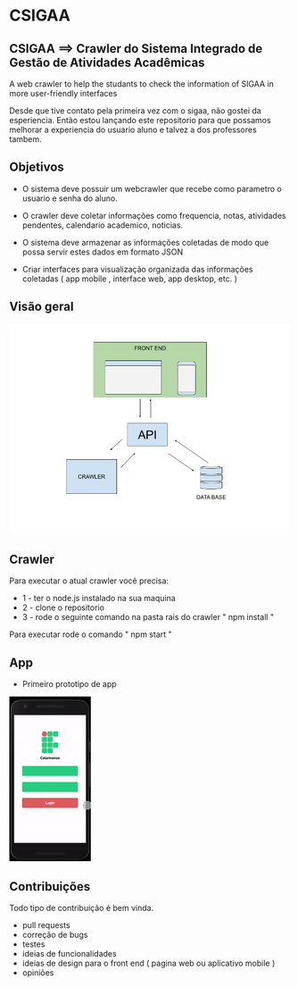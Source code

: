 # CSIGAA

## CSIGAA ==> Crawler do Sistema Integrado de Gestão de Atividades Acadêmicas
A web crawler to help the studants to check the information of SIGAA in more user-friendly interfaces

Desde que tive contato pela primeira vez com o sigaa, não gostei da esperiencia.
Então estou lançando este repositorio para que possamos melhorar a experiencia do usuario aluno e talvez a dos professores tambem.

## Objetivos
- O sistema deve possuir um webcrawler que recebe como parametro o usuario e senha do aluno.
- O crawler deve coletar informações como frequencia, notas, atividades pendentes, calendario academico, noticias.
- O sistema deve armazenar as informações coletadas de modo que possa servir estes dados em formato JSON

- Criar interfaces para visualização organizada das informações coletadas ( app mobile , interface web, app desktop, etc. )


## Visão geral
![Demo2](img/test.png)


## Crawler 
Para executar o atual crawler você precisa:
- 1 - ter o node.js instalado na sua maquina
- 2 - clone o repositorio 
- 3 - rode o seguinte comando na pasta rais do crawler " npm install "

Para executar rode o comando " npm start "


## App 
 - Primeiro prototipo de app

![Demo](img/gif.gif)


## Contribuições
Todo tipo de contribuição é bem vinda.
- pull requests
- correção de bugs
- testes
- ideias de funcionalidades
- ideias de design para o front end ( pagina web ou aplicativo mobile )
- opiniões
